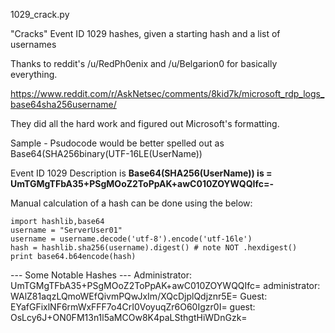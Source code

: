 1029_crack.py

"Cracks" Event ID 1029 hashes, given a starting hash and a list of usernames

Thanks to reddit's /u/RedPh0enix and /u/Belgarion0 for basically everything.

https://www.reddit.com/r/AskNetsec/comments/8kid7k/microsoft_rdp_logs_base64sha256username/

They did all the hard work and figured out Microsoft's formatting.


Sample - Psudocode would be better spelled out as Base64(SHA256binary(UTF-16LE(UserName))

Event ID 1029 Description is **Base64(SHA256(UserName)) is = UmTGMgTFbA35+PSgMOoZ2ToPpAK+awC010ZOYWQQIfc=-**

Manual calculation of a hash can be done using the below:
```
import hashlib,base64
username = "ServerUser01"
username = username.decode('utf-8').encode('utf-16le')
hash = hashlib.sha256(username).digest() # note NOT .hexdigest()
print base64.b64encode(hash)
```

--- Some Notable Hashes ---
Administrator:	UmTGMgTFbA35+PSgMOoZ2ToPpAK+awC010ZOYWQQIfc=
administrator:	WAlZ81aqzLQmoWEfQivmPQwJxIm/XQcDjplQdjznr5E=
Guest:		EYafGFixlNF6rmWxFFF7o4CrI0VoyuqZr6O60Igzr0I=
guest:		OsLcy6J+ON0FM13n1l5aMCOw8K4paLSthgtHiWDnGzk=
